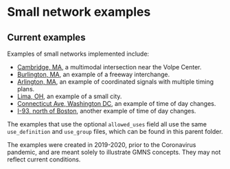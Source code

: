 # Small network examples

## Current examples
Examples of small networks implemented include:
- [Cambridge, MA](Cambridge_v090), a multimodal intersection near the Volpe Center. 
- [Burlington, MA](Freeway_Interchange), an example of a freeway interchange.
- [Arlington, MA](Arlington_Signals), an example of coordinated signals with multiple timing plans.
- [Lima, OH](Lima/GMNS), an example of a small city.
- [Connecticut Ave, Washington DC](TOD_Examples/CT_Ave.md), an example of time of day changes.
- [I-93, north of Boston](TOD_Examples/I-93.md), another example of time of day changes.

The examples that use the optional `allowed_uses` field all use the same `use_definition` and `use_group` files, which can be found in this parent folder.

The examples were created in 2019-2020, prior to the Coronavirus pandemic, and are meant solely to illustrate GMNS concepts. They may not reflect current conditions. 
